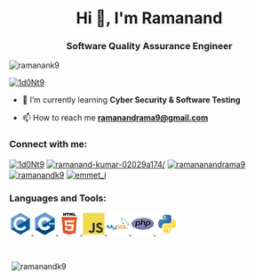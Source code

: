 <h1 align="center">Hi 👋, I'm Ramanand</h1>
<h3 align="center">Software Quality Assurance Engineer</h3>

<p align="left"> <img src="https://komarev.com/ghpvc/?username=ramanandk9&label=Profile%20views&color=0e75b6&style=flat" alt="ramanank9" /> </p>

<p align="left"> <a href="https://twitter.com/1d0Nt9" target="blank"><img src="https://img.shields.io/twitter/follow/1d0Nt9?logo=twitter&style=for-the-badge" alt="1d0Nt9" /></a> </p>

- 🌱 I’m currently learning **Cyber Security & Software Testing**

- 📫 How to reach me **ramanandrama9@gmail.com**

<h3 align="left">Connect with me:</h3>
<p align="left">

<a href="https://twitter.com/1d0Nt9" target="blank"><img align="center" src="https://cdn.jsdelivr.net/npm/simple-icons@3.0.1/icons/twitter.svg" alt="1d0Nt9" height="30" width="40" /></a>
<a href="https://www.linkedin.com/in/ramanand-kumar-02029a174/" target="blank"><img align="center" src="https://cdn.jsdelivr.net/npm/simple-icons@3.0.1/icons/linkedin.svg" alt="ramanand-kumar-02029a174/" height="30" width="40" /></a>
<a href="https://www.hackerrank.com/ramanandrama9" target="blank"><img align="center" src="https://cdn.jsdelivr.net/npm/simple-icons@3.0.1/icons/hackerrank.svg" alt="ramananandrama9" height="30" width="40" /></a>
<a href="https://codeforces.com/profile/emmet_i" target="blank"><img align="center" src="https://cdn.jsdelivr.net/npm/simple-icons@3.0.1/icons/codeforces.svg" alt="ramanandk9" height="30" width="40" /></a>
<a href="https://www.leetcode.com/emmet_i" target="blank"><img align="center" src="https://cdn.jsdelivr.net/npm/simple-icons@3.0.1/icons/leetcode.svg" alt="emmet_i" height="30" width="40" /></a>
</p>

<h3 align="left">Languages and Tools:</h3>
<a href="https://www.cprogramming.com/" target="_blank"> <img src="https://raw.githubusercontent.com/devicons/devicon/master/icons/c/c-original.svg" alt="c" width="40" height="40"/> </a> <a href="https://www.w3schools.com/cpp/" target="_blank"> <img src="https://raw.githubusercontent.com/devicons/devicon/master/icons/cplusplus/cplusplus-original.svg" alt="cplusplus" width="40" height="40"/> </a><a href="https://www.w3.org/html/" target="_blank"> <img src="https://raw.githubusercontent.com/devicons/devicon/master/icons/html5/html5-original-wordmark.svg" alt="html5" width="40" height="40"/> </a> <a href="https://developer.mozilla.org/en-US/docs/Web/JavaScript" target="_blank"> <img src="https://raw.githubusercontent.com/devicons/devicon/master/icons/javascript/javascript-original.svg" alt="javascript" width="40" height="40"/> </a> <a href="https://www.mysql.com/" target="_blank"> <img src="https://raw.githubusercontent.com/devicons/devicon/master/icons/mysql/mysql-original-wordmark.svg" alt="mysql" width="40" height="40"/> </a> <a href="https://www.php.net" target="_blank"> <img src="https://raw.githubusercontent.com/devicons/devicon/master/icons/php/php-original.svg" alt="php" width="40" height="40"/> </a> <a href="https://www.python.org" target="_blank"> <img src="https://raw.githubusercontent.com/devicons/devicon/master/icons/python/python-original.svg" alt="python" width="40" height="40"/> </a>

&nbsp;
&nbsp;
&nbsp;
<p>&nbsp;<img src="https://github-readme-streak-stats.herokuapp.com/?user=ramanandk9&" alt="ramanandk9" /></p>

